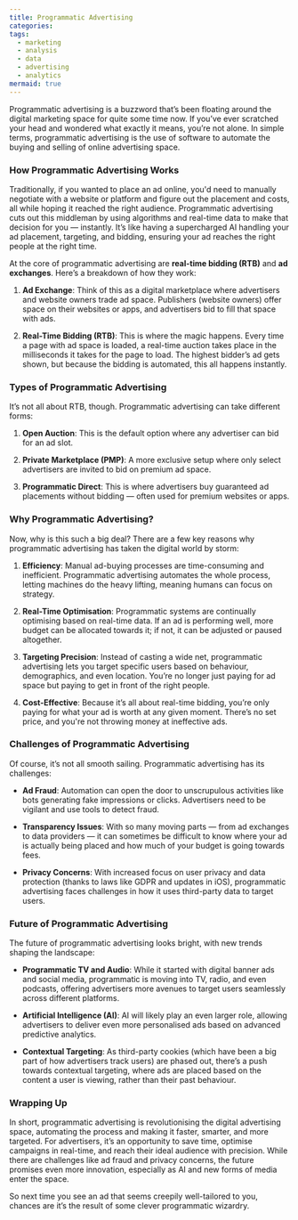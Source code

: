 ```yaml
---
title: Programmatic Advertising
categories: 
tags:
  - marketing
  - analysis
  - data
  - advertising
  - analytics
mermaid: true
---
```

Programmatic advertising is a buzzword that’s been floating around the digital marketing space for quite some time now. If you’ve ever scratched your head and wondered what exactly it means, you’re not alone. In simple terms, programmatic advertising is the use of software to automate the buying and selling of online advertising space. 

### How Programmatic Advertising Works

Traditionally, if you wanted to place an ad online, you'd need to manually negotiate with a website or platform and figure out the placement and costs, all while hoping it reached the right audience. Programmatic advertising cuts out this middleman by using algorithms and real-time data to make that decision for you — instantly. It’s like having a supercharged AI handling your ad placement, targeting, and bidding, ensuring your ad reaches the right people at the right time.

At the core of programmatic advertising are **real-time bidding (RTB)** and **ad exchanges**. Here’s a breakdown of how they work:

1. **Ad Exchange**: Think of this as a digital marketplace where advertisers and website owners trade ad space. Publishers (website owners) offer space on their websites or apps, and advertisers bid to fill that space with ads.
   
2. **Real-Time Bidding (RTB)**: This is where the magic happens. Every time a page with ad space is loaded, a real-time auction takes place in the milliseconds it takes for the page to load. The highest bidder’s ad gets shown, but because the bidding is automated, this all happens instantly.

### Types of Programmatic Advertising

It’s not all about RTB, though. Programmatic advertising can take different forms:

1. **Open Auction**: This is the default option where any advertiser can bid for an ad slot.
   
2. **Private Marketplace (PMP)**: A more exclusive setup where only select advertisers are invited to bid on premium ad space.
   
3. **Programmatic Direct**: This is where advertisers buy guaranteed ad placements without bidding — often used for premium websites or apps.

### Why Programmatic Advertising?

Now, why is this such a big deal? There are a few key reasons why programmatic advertising has taken the digital world by storm:

1. **Efficiency**: Manual ad-buying processes are time-consuming and inefficient. Programmatic advertising automates the whole process, letting machines do the heavy lifting, meaning humans can focus on strategy.
   
2. **Real-Time Optimisation**: Programmatic systems are continually optimising based on real-time data. If an ad is performing well, more budget can be allocated towards it; if not, it can be adjusted or paused altogether.

3. **Targeting Precision**: Instead of casting a wide net, programmatic advertising lets you target specific users based on behaviour, demographics, and even location. You’re no longer just paying for ad space but paying to get in front of the right people.

4. **Cost-Effective**: Because it’s all about real-time bidding, you’re only paying for what your ad is worth at any given moment. There’s no set price, and you're not throwing money at ineffective ads.

### Challenges of Programmatic Advertising

Of course, it’s not all smooth sailing. Programmatic advertising has its challenges:

- **Ad Fraud**: Automation can open the door to unscrupulous activities like bots generating fake impressions or clicks. Advertisers need to be vigilant and use tools to detect fraud.
   
- **Transparency Issues**: With so many moving parts — from ad exchanges to data providers — it can sometimes be difficult to know where your ad is actually being placed and how much of your budget is going towards fees.
   
- **Privacy Concerns**: With increased focus on user privacy and data protection (thanks to laws like GDPR and updates in iOS), programmatic advertising faces challenges in how it uses third-party data to target users.

### Future of Programmatic Advertising

The future of programmatic advertising looks bright, with new trends shaping the landscape:

- **Programmatic TV and Audio**: While it started with digital banner ads and social media, programmatic is moving into TV, radio, and even podcasts, offering advertisers more avenues to target users seamlessly across different platforms.
   
- **Artificial Intelligence (AI)**: AI will likely play an even larger role, allowing advertisers to deliver even more personalised ads based on advanced predictive analytics.
   
- **Contextual Targeting**: As third-party cookies (which have been a big part of how advertisers track users) are phased out, there’s a push towards contextual targeting, where ads are placed based on the content a user is viewing, rather than their past behaviour.

### Wrapping Up

In short, programmatic advertising is revolutionising the digital advertising space, automating the process and making it faster, smarter, and more targeted. For advertisers, it’s an opportunity to save time, optimise campaigns in real-time, and reach their ideal audience with precision. While there are challenges like ad fraud and privacy concerns, the future promises even more innovation, especially as AI and new forms of media enter the space.

So next time you see an ad that seems creepily well-tailored to you, chances are it’s the result of some clever programmatic wizardry.